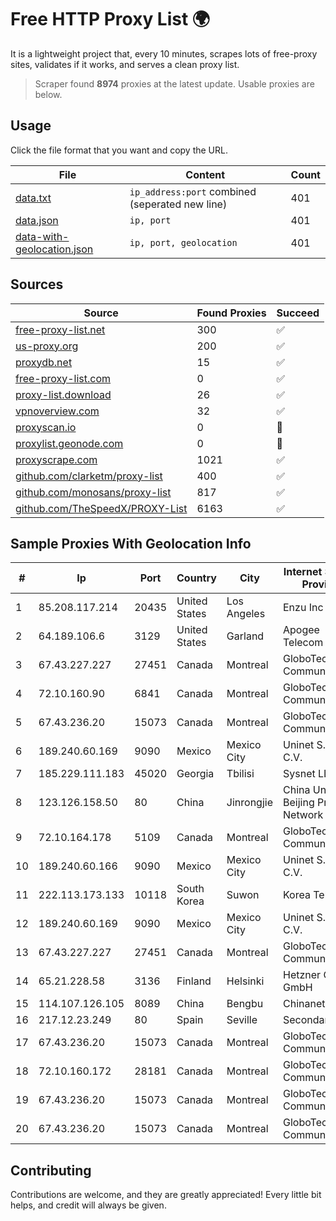 
# Free HTTP Proxy List 🌍

It is a lightweight project that, every 10 minutes, scrapes lots of free-proxy sites, validates if it works, and serves a clean proxy list.


> Scraper found **8974** proxies at the latest update. Usable proxies are below.

## Usage

Click the file format that you want and copy the URL.


|File|Content|Count|
|----|-------|-----|
|[data.txt](https://raw.githubusercontent.com/themiralay/Proxy-List-World/master/data.txt)|`ip_address:port` combined (seperated new line)|401|
|[data.json](https://raw.githubusercontent.com/themiralay/Proxy-List-World/master/data.json)|`ip, port`|401|
|[data-with-geolocation.json](https://raw.githubusercontent.com/themiralay/Proxy-List-World/master/data-with-geolocation.json)|`ip, port, geolocation`|401|

## Sources

|Source|Found Proxies|Succeed|
|------|-------------|-------|
|[free-proxy-list.net](https://free-proxy-list.net)|300|✅|
|[us-proxy.org](https://www.us-proxy.org)|200|✅|
|[proxydb.net](http://proxydb.net)|15|✅|
|[free-proxy-list.com](https://free-proxy-list.com/?page=&port=&type%5B%5D=http&type%5B%5D=https&up_time=0&search=Search)|0|✅|
|[proxy-list.download](https://www.proxy-list.download/HTTP)|26|✅|
|[vpnoverview.com](https://vpnoverview.com/privacy/anonymous-browsing/free-proxy-servers)|32|✅|
|[proxyscan.io](https://www.proxyscan.io)|0|🚫|
|[proxylist.geonode.com](https://proxylist.geonode.com/api/proxy-list?limit=300&page=1&sort_by=lastChecked&sort_type=desc&protocols=http,https)|0|🚫|
|[proxyscrape.com](https://api.proxyscrape.com/v2/?request=displayproxies&protocol=http&timeout=10000&country=all&ssl=all&anonymity=all)|1021|✅|
|[github.com/clarketm/proxy-list](https://raw.githubusercontent.com/clarketm/proxy-list/master/proxy-list-raw.txt)|400|✅|
|[github.com/monosans/proxy-list](https://raw.githubusercontent.com/monosans/proxy-list/main/proxies/http.txt)|817|✅|
|[github.com/TheSpeedX/PROXY-List](https://raw.githubusercontent.com/TheSpeedX/PROXY-List/master/http.txt)|6163|✅|


## Sample Proxies With Geolocation Info

|#|Ip|Port|Country|City|Internet Service Provider|
|-|--|----|-------|----|-------------------------|
|1|85.208.117.214|20435|United States|Los Angeles|Enzu Inc|
|2|64.189.106.6|3129|United States|Garland|Apogee Telecom Inc.|
|3|67.43.227.227|27451|Canada|Montreal|GloboTech Communications|
|4|72.10.160.90|6841|Canada|Montreal|GloboTech Communications|
|5|67.43.236.20|15073|Canada|Montreal|GloboTech Communications|
|6|189.240.60.169|9090|Mexico|Mexico City|Uninet S.A. de C.V.|
|7|185.229.111.183|45020|Georgia|Tbilisi|Sysnet LLC|
|8|123.126.158.50|80|China|Jinrongjie|China Unicom Beijing Province Network|
|9|72.10.164.178|5109|Canada|Montreal|GloboTech Communications|
|10|189.240.60.166|9090|Mexico|Mexico City|Uninet S.A. de C.V.|
|11|222.113.173.133|10118|South Korea|Suwon|Korea Telecom|
|12|189.240.60.169|9090|Mexico|Mexico City|Uninet S.A. de C.V.|
|13|67.43.227.227|27451|Canada|Montreal|GloboTech Communications|
|14|65.21.228.58|3136|Finland|Helsinki|Hetzner Online GmbH|
|15|114.107.126.105|8089|China|Bengbu|Chinanet|
|16|217.12.23.249|80|Spain|Seville|Secondary Node|
|17|67.43.236.20|15073|Canada|Montreal|GloboTech Communications|
|18|72.10.160.172|28181|Canada|Montreal|GloboTech Communications|
|19|67.43.236.20|15073|Canada|Montreal|GloboTech Communications|
|20|67.43.236.20|15073|Canada|Montreal|GloboTech Communications|



## Contributing

Contributions are welcome, and they are greatly appreciated! Every
little bit helps, and credit will always be given.

